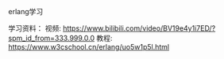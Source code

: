 erlang学习


学习资料：
视频: https://www.bilibili.com/video/BV19e4y1i7ED/?spm_id_from=333.999.0.0
教程: https://www.w3cschool.cn/erlang/uo5w1p5l.html